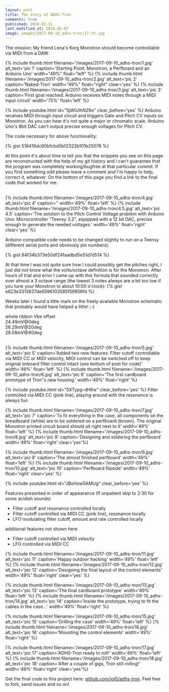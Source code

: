```yaml
---
layout: post
title: The story of ADHS-Tron
comments: true
published: 2018-01-31
last_modified_at: 2018-02-07
image: images/2017-09-10_adhs-tron/17-th.jpg
---
```


The mission: My friend Lena&#39;s Korg Monotron should become controllable via MIDI from a DAW. <br>

<div class="clearfix">
{% include thumb.html filename='/images/2017-09-10_adhs-tron/1.jpg' alt_text='pic 1' caption='Starting Point: Monotron, a Perfboard and an Arduino Uno' width="49%" float="left" %}
{% include thumb.html filename='/images/2017-09-10_adhs-tron/2.jpg' alt_text='pic 2' caption='Naked-Tron' width="49%" float="right" clear='yes' %}
{% include thumb.html filename='/images/2017-09-10_adhs-tron/3.jpg' alt_text='pic 3' caption='First goal reached: Arduino receives MIDI notes through a MIDI input circuit' width='75%' float='left' %}
</div>


{% include youtube.html id="5jWiUlhN29o" clear_before='yes' %}
Arduino receives MIDI through input circuit and triggers Gate and Pitch CV inputs on Monotron. As you can hear it&#39;s not quite a major or chromatic scale. Arduino Uno&#39;s 8bit DAC can&#39;t output precise enough voltages for Pitch CV.

The code necessary for above functionality:
<!--<script src="http://gist-it.appspot.com/https://github.com/JOJ0/ADHS-Tron/blob/0d57429476b3d251b1390e9532fc67db75ba6be8/hyperactron.ino"></script>-->
<!--<script src="https://gist.github.com/JOJ0/518416dc60bfcbd5bf2322b101b25076.js"></script>-->
{% gist 518416dc60bfcbd5bf2322b101b25076 %}

At this point it's about time to tell you that the snippets you see on this page are reconstructed with the help of my git history and I can't guarantee that the program was completely working/bugfree at that particular commit. If you find something odd please leave a comment and I'm happy to help, correct it, whatever. On the bottom of this page you find a link to the final code that worked for me.
<br><br>

{% include thumb.html filename='/images/2017-09-10_adhs-tron/4.jpg' alt_text='pic 4' caption='' width='49%' float='left' %}
{% include thumb.html filename='/images/2017-09-10_adhs-tron/4.5.jpg' alt_text='pic 4.5' caption='The solution to the Pitch Control Voltage problem with Arduino Uno: Microcontroller &#34;Teensy 3.2&#34;, equipped with a 12 bit DAC, precise enough to generate the needed voltages.' width='49%' float='right' clear='yes' %}

Arduino compatible code needs to be changed slightly to run on a Teensy (different serial ports and obviously pin numbers):
<!--<script src="http://gist-it.appspot.com/https://github.com/JOJ0/ADHS-Tron/blob/1ae1e123f3df8902e356ed3d87fe8f05327972fd/hyperactron.ino?slice=1:23"></script>-->
{% gist 84f34b373e50df24faadbd5e51d7d514 %}

At that time I was not quite sure how I could possibly get the pitches right, I just did not know what the volts/octave definition is for the Monotron. After hours of trial and error I came up with this formula that sounded correctly over almost a 3 octave range (the lowest 3 notes always are a bit too low if you tune your Monotron to about 10:00 o'clock):
{% gist e623e3313837de6596103585f59856fd %}

Weeks later I found a little mark on the freely available Monotron schematic that probably would have helped a little! ;-)

whole ribbon Vbe offset<br>
24.49mV@0deg<br>
26.29mV@20deg<br>
28.08mV@40deg<br>
<br>


{% include thumb.html filename='/images/2017-09-10_adhs-tron/5.jpg' alt_text='pic 5' caption='Added two new features: Filter cutoff controllable via MIDI CC or MIDI velocity, MIDI control can be switched off to keep original onboard filter control intact (see bottom of post for code)' width='49%' float='left' %}
{% include thumb.html filename='/images/2017-09-10_adhs-tron/6.jpg' alt_text='pic 6' caption='The first cardboard prototype of Tron&#34;s new housing.' width='49%' float='right' %}

{% include youtube.html id="5XTypg-dH6w" clear_before='yes' %}
Filter controlled via MIDI CC (pink line), playing around with the resonance is always fun

{% include thumb.html filename='/images/2017-09-10_adhs-tron/7.jpg' alt_text='pic 7' caption='To fit everything in the case, all components on the breadboard (white) are to be soldered on a perfboard (brown). The original Monotron printed circuit board should sit right next to it' width='49%' float='left' %}
{% include thumb.html filename='/images/2017-09-10_adhs-tron/8.jpg' alt_text='pic 8' caption='Designing and soldering the perfboard' width='49%' float='right'  clear='yes'%}

{% include thumb.html filename='/images/2017-09-10_adhs-tron/9.jpg' alt_text='pic 9' caption='The almost finished perfboard' width='49%' float='left'  %}
{% include thumb.html filename='/images/2017-09-10_adhs-tron/10.jpg' alt_text='pic 10' caption='Perfboard flipside' width='49%' float='right' clear='yes' %}

{% include youtube.html id="JBsHow5AMUg" clear_before='yes' %}

Features presented in order of appearance (If unpatient skip to 2:30 for some acidish sounds)
* Filter cutoff and resonance controlled locally
* Filter cutoff controlled via MIDI CC (pink line), resonance locally
* LFO modulating filter cutoff, amount and rate controlled locally

additional features not shown here
* Filter cutoff controlled via MIDI velocity
* LFO controlled via MIDI CC

{% include thumb.html filename='/images/2017-09-10_adhs-tron/11.jpg' alt_text='pic 11' caption='Happy outdoor hacking' width='49%' float='left' %}
{% include thumb.html filename='/images/2017-09-10_adhs-tron/12.jpg' alt_text='pic 12' caption='Designing the final layout of the control elements' width='49%' float='right' clear='yes' %}

{% include thumb.html filename='/images/2017-09-10_adhs-tron/13.jpg' alt_text='pic 13' caption='The final cardboard prototype' width='49%' float='left' %}
{% include thumb.html filename='/images/2017-09-10_adhs-tron/14.jpg' alt_text='pic 14' caption='Inside the prototype, trying to fit the cables in the case...' width='49%' float='right' %}

{% include thumb.html filename='/images/2017-09-10_adhs-tron/15.jpg' alt_text='pic 15' caption='Drilling the case' width='49%' float='left' %}
{% include thumb.html filename='/images/2017-09-10_adhs-tron/16.jpg' alt_text='pic 16' caption='Mounting the control elements' width='49%' float='right' %}

{% include thumb.html filename='/images/2017-09-10_adhs-tron/17.jpg' alt_text='pic 17' caption='ADHS-Tron ready to roll!' width='49%' float='left' %}
{% include thumb.html filename='/images/2017-09-10_adhs-tron/18.jpg' alt_text='pic 18' caption='After a couple of gigs, Tron still rolling!' width='49%' float='right' clear='yes'%}

Get the final code to this project here: [github.com/joj0/adhs-tron](https://github.com/joj0/adhs-tron). Feel free to fork, send issues and so on!
